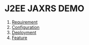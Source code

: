 # J2EE JAXRS DEMO

1. [Requirement](doc/REQUIREMENT.md)
2. [Configuration](doc/CONFIGURATION.md)
3. [Deployment](doc/DEPLOYMENT.md)
4. [Feature](doc/FEATURE.md)